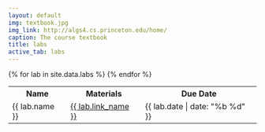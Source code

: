 ```yaml
---
layout: default
img: textbook.jpg
img_link: http://algs4.cs.princeton.edu/home/
caption: The course textbook
title: labs
active_tab: labs
---
```


<table class="table table-striped"> 
  <tbody>
    <tr>
      <th>Name</th>
      <th>Materials</th>
      <th>Due Date</th>
    </tr>
    {% for lab in site.data.labs %}
    <tr style="text-align: left">
      <!-- Homework Name -->
      <td><span>{{ lab.name }}</span></td>
      <!-- Materials -->
      <td>
        <span><a href="{{ lab.link }}">{{ lab.link_name }}</a></span>
      </td>
      <!-- Due Date -->
      <td>{{ lab.date | date: "%b %d" }}</td>
    </tr>
    {% endfor %}
  </tbody>
</table>